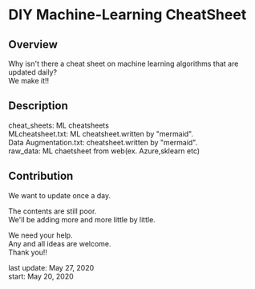 # DIY Machine-Learning CheatSheet

## Overview
Why isn't there a cheat sheet on machine learning algorithms that are updated daily?  
We make it!!

## Description
cheat_sheets: ML cheatsheets  
</pre>MLcheatsheet.txt:  ML cheatsheet.written by "mermaid".  
</pre>Data Augmentation.txt:  cheatsheet.written by "mermaid".  
raw_data:  ML chaetsheet from web(ex. Azure,sklearn etc)

## Contribution
We want to update once a day.

The contents are still poor.   
We'll be adding more and more little by little.

We need your help.  
Any and all ideas are welcome.  
Thank you!!

last update: May 27, 2020  
start: May 20, 2020
